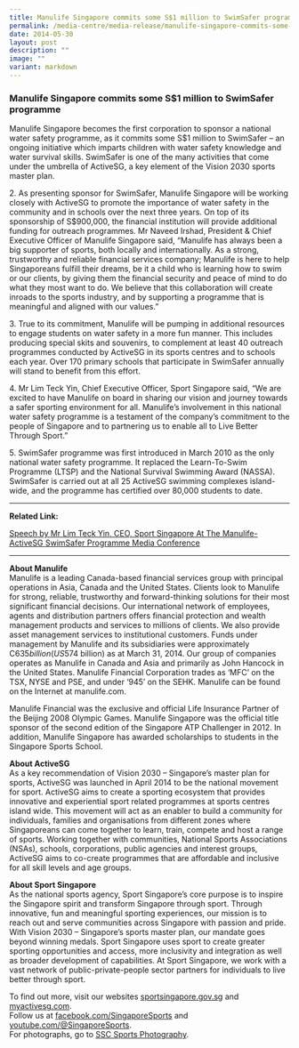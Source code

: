 ```yaml
---
title: Manulife Singapore commits some S$1 million to SwimSafer programme
permalink: /media-centre/media-release/manulife-singapore-commits-some-1-million-to-swimsafer-programme/
date: 2014-05-30
layout: post
description: ""
image: ""
variant: markdown
---
```

### **Manulife Singapore commits some S$1 million to SwimSafer programme**

Manulife Singapore becomes the first corporation to sponsor a national water safety programme, as it commits some S$1 million to SwimSafer – an ongoing initiative which imparts children with water safety knowledge and water survival skills. SwimSafer is one of the many activities that come under the umbrella of ActiveSG, a key element of the Vision 2030 sports master plan.

2\. As presenting sponsor for SwimSafer, Manulife Singapore will be working closely with ActiveSG to promote the importance of water safety in the community and in schools over the next three years. On top of its sponsorship of S$900,000, the financial institution will provide additional funding for outreach programmes. Mr Naveed Irshad, President &amp; Chief Executive Officer of Manulife Singapore said, “Manulife has always been a big supporter of sports, both locally and internationally. As a strong, trustworthy and reliable financial services company; Manulife is here to help Singaporeans fulfill their dreams, be it a child who is learning how to swim or our clients, by giving them the financial security and peace of mind to do what they most want to do. We believe that this collaboration will create inroads to the sports industry, and by supporting a programme that is meaningful and aligned with our values.” 

3\. True to its commitment, Manulife will be pumping in additional resources to engage students on water safety in a more fun manner. This includes producing special skits and souvenirs, to complement at least 40 outreach programmes conducted by ActiveSG in its sports centres and to schools each year. Over 170 primary schools that participate in SwimSafer annually will stand to benefit from this effort. 

4\. Mr Lim Teck Yin, Chief Executive Officer, Sport Singapore said, “We are excited to have Manulife on board in sharing our vision and journey towards a safer sporting environment for all. Manulife’s involvement in this national water safety programme is a testament of the company’s commitment to the people of Singapore and to partnering us to enable all to Live Better Through Sport.” 

5\. SwimSafer programme was first introduced in March 2010 as the only national water safety programme. It replaced the Learn-To-Swim Programme (LTSP) and the National Survival Swimming Award (NASSA). SwimSafer is carried out at all 25 ActiveSG swimming complexes island-wide, and the programme has certified over 80,000 students to date.

---

**Related Link:**

[Speech by Mr Lim Teck Yin, CEO, Sport Singapore At The Manulife-ActiveSG SwimSafer Programme Media Conference](/media-centre/speeches/speech-by-mr-lim-teck-yinmanulife-activesg-swimsafer/)

 ---
 
**About Manulife**<br>
Manulife is a leading Canada-based financial services group with principal operations in Asia, Canada and the United States. Clients look to Manulife for strong, reliable, trustworthy and forward-thinking solutions for their most significant financial decisions. Our international network of employees, agents and distribution partners offers financial protection and wealth management products and services to millions of clients. We also provide asset management services to institutional customers. Funds under management by Manulife and its subsidiaries were approximately C$635 billion (US$574 billion) as at March 31, 2014. Our group of companies operates as Manulife in Canada and Asia and primarily as John Hancock in the United States. Manulife Financial Corporation trades as ‘MFC’ on the TSX, NYSE and PSE, and under ‘945’ on the SEHK. Manulife can be found on the Internet at manulife.com.  

Manulife Financial was the exclusive and official Life Insurance Partner of the Beijing 2008 Olympic Games. Manulife Singapore was the official title sponsor of the second edition of the Singapore ATP Challenger in 2012. In addition, Manulife Singapore has awarded scholarships to students in the Singapore Sports School. 
 
**About ActiveSG**<br>
As a key recommendation of Vision 2030 – Singapore’s master plan for sports, ActiveSG was launched in April 2014 to be the national movement for sport. ActiveSG aims to create a sporting ecosystem that provides innovative and experiential sport related programmes at sports centres island wide. This movement will act as an enabler to build a community for individuals, families and organisations from different zones where Singaporeans can come together to learn, train, compete and host a range of sports. Working together with communities, National Sports Associations (NSAs), schools, corporations, public agencies and interest groups, ActiveSG aims to co-create programmes that are affordable and inclusive for all skill levels and age groups. 

**About Sport Singapore**<br>
As the national sports agency, Sport Singapore’s core purpose is to inspire the Singapore spirit and transform Singapore through sport. Through innovative, fun and meaningful sporting experiences, our mission is to reach out and serve communities across Singapore with passion and pride. With Vision 2030 – Singapore’s sports master plan, our mandate goes beyond winning medals. Sport Singapore uses sport to create greater sporting opportunities and access, more inclusivity and integration as well as broader development of capabilities. At Sport Singapore, we work with a vast network of public-private-people sector partners for individuals to live better through sport.

To find out more, visit our websites [sportsingapore.gov.sg](http://www.sportsingapore.gov.sg/) and [myactivesg.com](http://www.myactivesg.com/).<br>Follow us at [facebook.com/SingaporeSports](http://www.facebook.com/SingaporeSports) and [youtube.com/@SingaporeSports](https://www.youtube.com/@SingaporeSports).<br>For photographs, go to [SSC Sports Photography](http://www.flickr.com/ssc-sportsphotography).